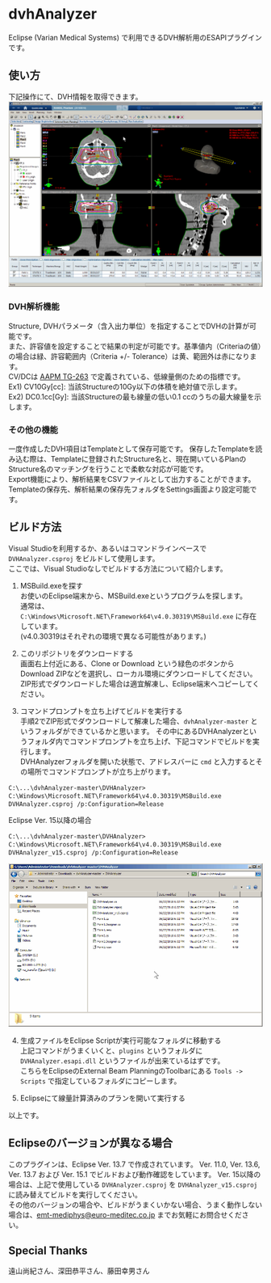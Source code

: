 # dvhAnalyzer

Eclipse (Varian Medical Systems) で利用できるDVH解析用のESAPIプラグインです。

## 使い方

下記操作にて、DVH情報を取得できます。  
![操作方法](img/Movie.gif)

### DVH解析機能

Structure, DVHパラメータ（含入出力単位）を指定することでDVHの計算が可能です。  
また、許容値を設定することで結果の判定が可能です。基準値内（Criteriaの値）の場合は緑、許容範囲内（Criteria +/- Tolerance）は黄、範囲外は赤になります。  
CV/DCは
[AAPM TG-263](https://www.aapm.org/pubs/reports/RPT_263_Supplemental/default.asp)
で定義されている、低線量側のための指標です。  
Ex1) CV10Gy[cc]: 当該Structureの10Gy以下の体積を絶対値で示します。  
Ex2) DC0.1cc[Gy]: 当該Structureの最も線量の低い0.1 ccのうちの最大線量を示します。

### その他の機能

一度作成したDVH項目はTemplateとして保存可能です。
保存したTemplateを読み込む際は、Templateに登録されたStructure名と、現在開いているPlanのStructure名のマッチングを行うことで柔軟な対応が可能です。  
Export機能により、解析結果をCSVファイルとして出力することができます。  
Templateの保存先、解析結果の保存先フォルダをSettings画面より設定可能です。

## ビルド方法

Visual Studioを利用するか、あるいはコマンドラインベースで `DVHAnalyzer.csproj` をビルドして使用します。  
ここでは、Visual Studioなしでビルドする方法について紹介します。

1. MSBuild.exeを探す  
お使いのEclipse端末から、MSBuild.exeというプログラムを探します。  
通常は、 `C:\Windows\Microsoft.NET\Framework64\v4.0.30319\MSBuild.exe` に存在しています。  
(v4.0.30319はそれぞれの環境で異なる可能性があります。)

2. このリポジトリをダウンロードする  
画面右上付近にある、Clone or Download という緑色のボタンからDownload ZIPなどを選択し、ローカル環境にダウンロードしてください。  
ZIP形式でダウンロードした場合は適宜解凍し、Eclipse端末へコピーしてください。

3. コマンドプロンプトを立ち上げてビルドを実行する  
手順2でZIP形式でダウンロードして解凍した場合、`dvhAnalyzer-master` というフォルダができているかと思います。
その中にあるDVHAnalyzerというフォルダ内でコマンドプロンプトを立ち上げ、下記コマンドでビルドを実行します。  
DVHAnalyzerフォルダを開いた状態で、アドレスバーに `cmd` と入力するとその場所でコマンドプロンプトが立ち上がります。  

~~~Batchfile
C:\...\dvhAnalyzer-master\DVHAnalyzer> C:\Windows\Microsoft.NET\Framework64\v4.0.30319\MSBuild.exe DVHAnalyzer.csproj /p:Configuration=Release
~~~

Eclipse Ver. 15以降の場合

~~~Batchfile
C:\...\dvhAnalyzer-master\DVHAnalyzer> C:\Windows\Microsoft.NET\Framework64\v4.0.30319\MSBuild.exe DVHAnalyzer_v15.csproj /p:Configuration=Release
~~~

![cmd](img/Movie2.gif)

4. 生成ファイルをEclipse Scriptが実行可能なフォルダに移動する  
上記コマンドがうまくいくと、`plugins` というフォルダに `DVHAnalyzer.esapi.dll` というファイルが出来ているはずです。  
こちらをEclipseのExternal Beam PlanningのToolbarにある `Tools -> Scripts` で指定しているフォルダにコピーします。  

5. Eclipseにて線量計算済みのプランを開いて実行する

以上です。  

## Eclipseのバージョンが異なる場合

このプラグインは、Eclipse Ver. 13.7 で作成されています。
Ver. 11.0, Ver. 13.6, Ver. 13.7 および Ver. 15.1 でビルドおよび動作確認をしています。
Ver. 15以降の場合は、上記で使用している `DVHAnalyzer.csproj` を `DVHAnalyzer_v15.csproj` に読み替えてビルドを実行してください。  
その他のバージョンの場合や、ビルドがうまくいかない場合、うまく動作しない場合は、emt-mediphys@euro-meditec.co.jp までお気軽にお問合せください。

## Special Thanks

遠山尚紀さん、深田恭平さん、藤田幸男さん